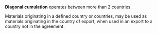 **Diagonal cumulation** operates between more than 2 countries.

Materials originating in a defined country or countries, may be used as materials originating in the country of export, when used in an export to a country not in the agreement.
